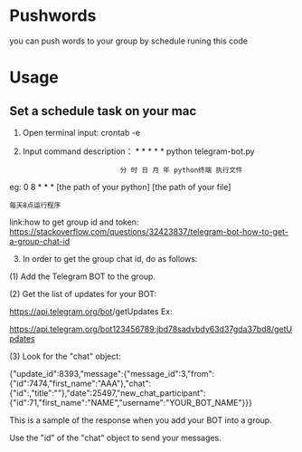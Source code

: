 # Pushwords
you can push words to your group by schedule runing this code

# Usage

## Set a schedule task on your mac

1. Open terminal input: crontab -e

2. Input command description： * * * * *  python  telegram-bot.py
                              
                               分 时 日 月 年 python终端 执行文件

eg: 0 8 * * * [the path of your python] [the path of your file]

    每天8点运行程序

link:how to get group id and token:
https://stackoverflow.com/questions/32423837/telegram-bot-how-to-get-a-group-chat-id

3. In order to get the group chat id, do as follows:

(1) Add the Telegram BOT to the group.

(2) Get the list of updates for your BOT:

https://api.telegram.org/bot<YourBOTToken>/getUpdates
Ex:

https://api.telegram.org/bot123456789:jbd78sadvbdy63d37gda37bd8/getUpdates

(3) Look for the "chat" object:

{"update_id":8393,"message":{"message_id":3,"from":{"id":7474,"first_name":"AAA"},"chat":{"id":,"title":""},"date":25497,"new_chat_participant":{"id":71,"first_name":"NAME","username":"YOUR_BOT_NAME"}}}

This is a sample of the response when you add your BOT into a group.

Use the "id" of the "chat" object to send your messages.



